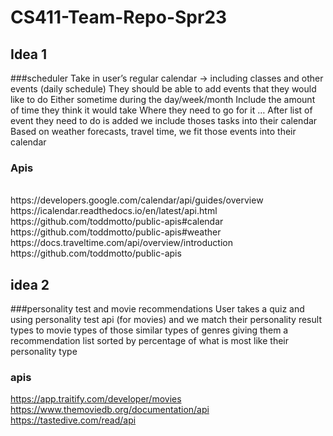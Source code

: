 # CS411-Team-Repo-Spr23

## Idea 1
###scheduler 
Take in user’s regular calendar → including classes and other events (daily schedule)
They should be able to add events that they would like to do
Either sometime during the day/week/month
Include the amount of time they think it would take
Where they need to go for it
…
After list of event they need to do is added we include thoses tasks into their calendar
Based on weather forecasts, travel time, <other factors here> we fit those events into their calendar
### Apis
<br>
https://developers.google.com/calendar/api/guides/overview
 <br>
https://icalendar.readthedocs.io/en/latest/api.html
 <br>
https://github.com/toddmotto/public-apis#calendar
 <br>
https://github.com/toddmotto/public-apis#weather
 <br>
https://docs.traveltime.com/api/overview/introduction 
<br>
https://github.com/toddmotto/public-apis 

## idea 2
###personality test and movie recommendations 
User takes a quiz and using personality test api (for movies) and we match their personality result types to movie types of those similar types of genres giving them a recommendation list sorted by percentage of what is most like their personality type
### apis
https://app.traitify.com/developer/movies 
https://www.themoviedb.org/documentation/api 
https://tastedive.com/read/api 

